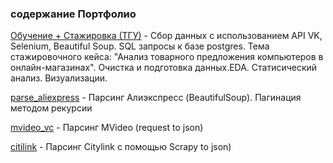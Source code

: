 <h3>содержание Портфолио</h3>
<p><a href='https://github.com/SVS108/portfolio/tree/main/Обучение + Стажировка (ТГУ)'>Обучение + Стажировка (ТГУ)</a> - Сбор данных с использованием API VK, Selenium, Beautiful Soup. SQL запросы к базе postgres. Тема стажировочного кейса: "Анализ товарного предложения компьютеров в онлайн-магазинах". Очистка и подготовка данных.EDA. Статисический анализ. Визуализации.</p>

<p><a href='https://github.com/SVS108/portfolio/tree/main/parse_aliexpress'>parse_aliexpress</a> - Парсинг Алиэкспресс (BeautifulSoup). Пагинация методом рекурсии</p>
<p><a href='https://github.com/SVS108/portfolio/tree/main/mvideo_vc'>mvideo_vc</a> - Парсинг MVideo (request to json)</p>
<p><a href='https://github.com/SVS108/portfolio/tree/main/citilink'>citilink</a> - Парсинг Citylink c помощью Scrapy to json)</p>
